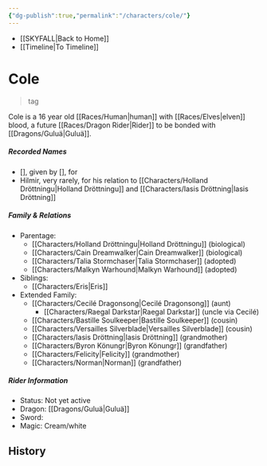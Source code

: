 ```yaml
---
{"dg-publish":true,"permalink":"/characters/cole/"}
---
```


- [[SKYFALL\|Back to Home]]
- [[Timeline\|To Timeline]]

# Cole
>tag

Cole is a 16 year old [[Races/Human\|human]] with [[Races/Elves\|elven]] blood, a future [[Races/Dragon Rider\|Rider]] to be bonded with [[Dragons/Guluä\|Guluä]]. 

##### Recorded Names
- [], given by [], for 
- Hilmir, very rarely, for his relation to [[Characters/Holland Dröttningu\|Holland Dröttningu]] and [[Characters/Iasis Dröttning\|Iasis Dröttning]]

##### Family & Relations
- Parentage: 
	- [[Characters/Holland Dröttningu\|Holland Dröttningu]] (biological) 
	- [[Characters/Cain Dreamwalker\|Cain Dreamwalker]] (biological)
	- [[Characters/Talia Stormchaser\|Talia Stormchaser]] (adopted)
	- [[Characters/Malkyn Warhound\|Malkyn Warhound]] (adopted)
- Siblings:
	- [[Characters/Eris\|Eris]]
- Extended Family: 
	- [[Characters/Cecilé Dragonsong\|Cecilé Dragonsong]] (aunt)
		- [[Characters/Raegal Darkstar\|Raegal Darkstar]] (uncle via Cecilé)
	- [[Characters/Bastille Soulkeeper\|Bastille Soulkeeper]] (cousin)
	- [[Characters/Versailles Silverblade\|Versailles Silverblade]] (cousin)
	- [[Characters/Iasis Dröttning\|Iasis Dröttning]] (grandmother)
	- [[Characters/Byron Könungr\|Byron Könungr]] (grandfather)
	- [[Characters/Felicity\|Felicity]] (grandmother)
	- [[Characters/Norman\|Norman]] (grandfather)

##### Rider Information
- Status: Not yet active
- Dragon: [[Dragons/Guluä\|Guluä]]
- Sword: 
- Magic: Cream/white

## History
